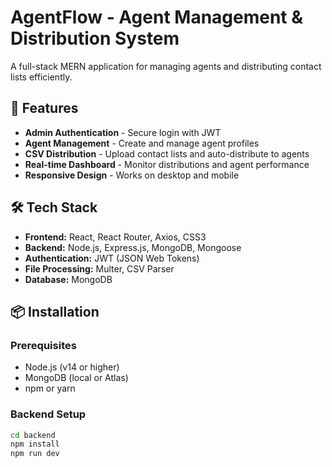 # AgentFlow - Agent Management & Distribution System

A full-stack MERN application for managing agents and distributing contact lists efficiently.

## 🚀 Features

- **Admin Authentication** - Secure login with JWT
- **Agent Management** - Create and manage agent profiles
- **CSV Distribution** - Upload contact lists and auto-distribute to agents
- **Real-time Dashboard** - Monitor distributions and agent performance
- **Responsive Design** - Works on desktop and mobile

## 🛠 Tech Stack

- **Frontend:** React, React Router, Axios, CSS3
- **Backend:** Node.js, Express.js, MongoDB, Mongoose
- **Authentication:** JWT (JSON Web Tokens)
- **File Processing:** Multer, CSV Parser
- **Database:** MongoDB

## 📦 Installation

### Prerequisites
- Node.js (v14 or higher)
- MongoDB (local or Atlas)
- npm or yarn

### Backend Setup
```bash
cd backend
npm install
npm run dev
